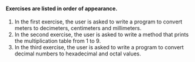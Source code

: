 <h4>Exercises are listed in order of appearance.</h4>
  <ol>
    <li>In the first exercise, the user is asked to write a program to convert meters to decimeters, centimeters and millimeters.</li>
    <li>In the second exercise, the user is asked to write a method that prints the multiplication table from 1 to 9.</li>
    <li>In the third exercise, the user is asked to write a program to convert decimal numbers to hexadecimal and octal values.</li>
